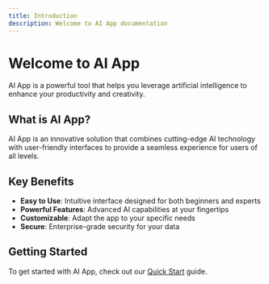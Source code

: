 ```yaml
---
title: Introduction
description: Welcome to AI App documentation
---
```


# Welcome to AI App

AI App is a powerful tool that helps you leverage artificial intelligence to enhance your productivity and creativity.

## What is AI App?

AI App is an innovative solution that combines cutting-edge AI technology with user-friendly interfaces to provide a seamless experience for users of all levels.

## Key Benefits

- **Easy to Use**: Intuitive interface designed for both beginners and experts
- **Powerful Features**: Advanced AI capabilities at your fingertips
- **Customizable**: Adapt the app to your specific needs
- **Secure**: Enterprise-grade security for your data

## Getting Started

To get started with AI App, check out our [Quick Start](/docs/quick-start) guide. 